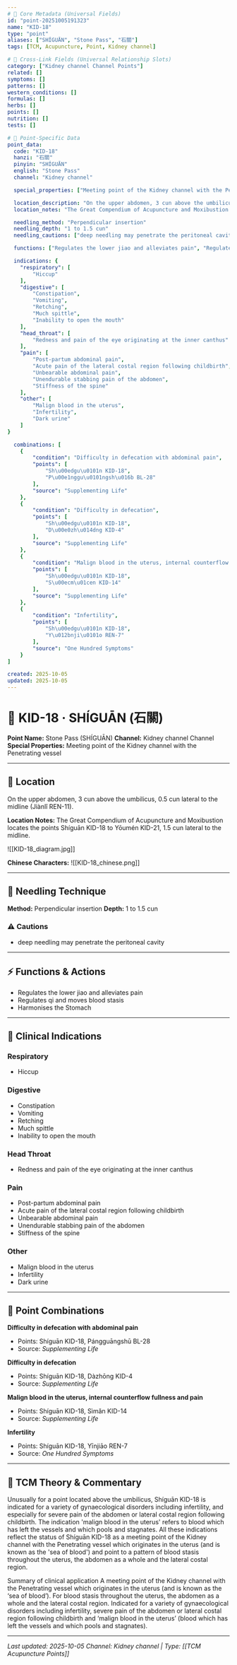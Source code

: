 ```yaml
---
# 🔹 Core Metadata (Universal Fields)
id: "point-20251005191323"
name: "KID-18"
type: "point"
aliases: ["SHÍGUĀN", "Stone Pass", "石關"]
tags: [TCM, Acupuncture, Point, Kidney channel]

# 🔹 Cross-Link Fields (Universal Relationship Slots)
category: ["Kidney channel Channel Points"]
related: []
symptoms: []
patterns: []
western_conditions: []
formulas: []
herbs: []
points: []
nutrition: []
tests: []

# 🔹 Point-Specific Data
point_data:
  code: "KID-18"
  hanzi: "石關"
  pinyin: "SHÍGUĀN"
  english: "Stone Pass"
  channel: "Kidney channel"

  special_properties: ["Meeting point of the Kidney channel with the Penetrating vessel"]

  location_description: "On the upper abdomen, 3 cun above the umbilicus, 0.5 cun lateral to the midline (Jiànlǐ REN-11)."
  location_notes: "The Great Compendium of Acupuncture and Moxibustion locates the points Shíguān KID-18 to Yōumén KID-21, 1.5 cun lateral to the midline."

  needling_method: "Perpendicular insertion"
  needling_depth: "1 to 1.5 cun"
  needling_cautions: ["deep needling may penetrate the peritoneal cavity"]

  functions: ["Regulates the lower jiao and alleviates pain", "Regulates qi and moves blood stasis", "Harmonises the Stomach"]

  indications: {
    "respiratory": [
        "Hiccup"
    ],
    "digestive": [
        "Constipation",
        "Vomiting",
        "Retching",
        "Much spittle",
        "Inability to open the mouth"
    ],
    "head_throat": [
        "Redness and pain of the eye originating at the inner canthus"
    ],
    "pain": [
        "Post-partum abdominal pain",
        "Acute pain of the lateral costal region following childbirth",
        "Unbearable abdominal pain",
        "Unendurable stabbing pain of the abdomen",
        "Stiffness of the spine"
    ],
    "other": [
        "Malign blood in the uterus",
        "Infertility",
        "Dark urine"
    ]
}

  combinations: [
    {
        "condition": "Difficulty in defecation with abdominal pain",
        "points": [
            "Sh\u00edgu\u0101n KID-18",
            "P\u00e1nggu\u0101ngsh\u016b BL-28"
        ],
        "source": "Supplementing Life"
    },
    {
        "condition": "Difficulty in defecation",
        "points": [
            "Sh\u00edgu\u0101n KID-18",
            "D\u00e0zh\u014dng KID-4"
        ],
        "source": "Supplementing Life"
    },
    {
        "condition": "Malign blood in the uterus, internal counterflow fullness and pain",
        "points": [
            "Sh\u00edgu\u0101n KID-18",
            "S\u00ecm\u01cen KID-14"
        ],
        "source": "Supplementing Life"
    },
    {
        "condition": "Infertility",
        "points": [
            "Sh\u00edgu\u0101n KID-18",
            "Y\u012bnji\u0101o REN-7"
        ],
        "source": "One Hundred Symptoms"
    }
]

created: 2025-10-05
updated: 2025-10-05
---
```


# 📍 KID-18 · SHÍGUĀN (石關)

**Point Name:** Stone Pass (SHÍGUĀN)
**Channel:** Kidney channel Channel
**Special Properties:** Meeting point of the Kidney channel with the Penetrating vessel

---

## 📍 Location

On the upper abdomen, 3 cun above the umbilicus, 0.5 cun lateral to the midline (Jiànlǐ REN-11).

**Location Notes:**
The Great Compendium of Acupuncture and Moxibustion locates the points Shíguān KID-18 to Yōumén KID-21, 1.5 cun lateral to the midline.

![[KID-18_diagram.jpg]]

**Chinese Characters:** ![[KID-18_chinese.png]]

---

## 🔧 Needling Technique

**Method:** Perpendicular insertion
**Depth:** 1 to 1.5 cun

### ⚠️ Cautions
- deep needling may penetrate the peritoneal cavity

---

## ⚡ Functions & Actions
- Regulates the lower jiao and alleviates pain
- Regulates qi and moves blood stasis
- Harmonises the Stomach

---

## 🎯 Clinical Indications

### Respiratory
- Hiccup

### Digestive
- Constipation
- Vomiting
- Retching
- Much spittle
- Inability to open the mouth

### Head Throat
- Redness and pain of the eye originating at the inner canthus

### Pain
- Post-partum abdominal pain
- Acute pain of the lateral costal region following childbirth
- Unbearable abdominal pain
- Unendurable stabbing pain of the abdomen
- Stiffness of the spine

### Other
- Malign blood in the uterus
- Infertility
- Dark urine

---

## 🔗 Point Combinations

**Difficulty in defecation with abdominal pain**
- Points: Shíguān KID-18, Pángguāngshū BL-28
- Source: *Supplementing Life*

**Difficulty in defecation**
- Points: Shíguān KID-18, Dàzhōng KID-4
- Source: *Supplementing Life*

**Malign blood in the uterus, internal counterflow fullness and pain**
- Points: Shíguān KID-18, Sìmǎn KID-14
- Source: *Supplementing Life*

**Infertility**
- Points: Shíguān KID-18, Yīnjiāo REN-7
- Source: *One Hundred Symptoms*

---

## 🧬 TCM Theory & Commentary

Unusually for a point located above the umbilicus, Shíguān KID-18 is indicated for a variety of gynaecological disorders including infertility, and especially for severe pain of the abdomen or lateral costal region following childbirth. The indication 'malign blood in the uterus' refers to blood which has left the vessels and which pools and stagnates. All these indications reflect the status of Shíguān KID-18 as a meeting point of the Kidney channel with the Penetrating vessel which originates in the uterus (and is known as the 'sea of blood') and point to a pattern of blood stasis throughout the uterus, the abdomen as a whole and the lateral costal region.

Summary of clinical application
A meeting point of the Kidney channel with the Penetrating vessel which originates in the uterus (and is known as the ‘sea of blood’). For blood stasis throughout the uterus, the abdomen as a whole and the lateral costal region. Indicated for a variety of gynaecological disorders including infertility, severe pain of the abdomen or lateral costal region following childbirth and ‘malign blood in the uterus’ (blood which has left the vessels and which pools and stagnates).

---

*Last updated: 2025-10-05*
*Channel: Kidney channel | Type: [[TCM Acupuncture Points]]*
